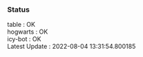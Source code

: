 ### Status


table : OK  
hogwarts : OK  
icy-bot : OK  
Latest Update : 2022-08-04 13:31:54.800185
